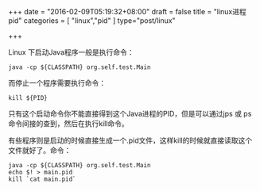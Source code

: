 +++
date = "2016-02-09T05:19:32+08:00"
draft = false
title = "linux进程pid"
categories = [ "linux","pid" ]
type="post/linux"

+++

Linux 下启动Java程序一般是执行命令：

    java -cp ${CLASSPATH} org.self.test.Main

而停止一个程序需要执行命令：

    kill ${PID}

只有这个启动命令你不能直接得到这个Java进程的PID，但是可以通过jps 或 ps 命令间接的查到，然后在执行kill命令。

有些程序则是启动的时候直接生成一个.pid文件，这样kill的时候就直接读取这个文件就好了。命令：

    java -cp ${CLASSPATH} org.self.test.Main
    echo $! > main.pid
    kill `cat main.pid`